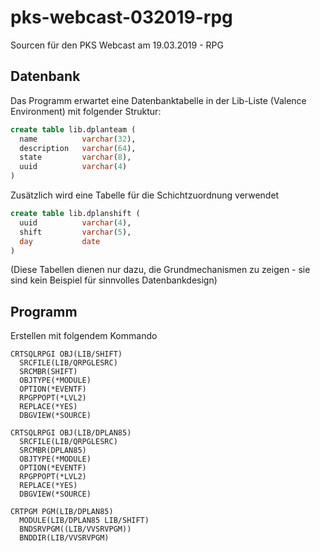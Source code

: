 # pks-webcast-032019-rpg
Sourcen für den PKS Webcast am 19.03.2019 - RPG

## Datenbank
Das Programm erwartet eine Datenbanktabelle in der Lib-Liste (Valence Environment) mit folgender Struktur:

  ```sql
  create table lib.dplanteam (
    name          varchar(32), 
    description   varchar(64), 
    state         varchar(8), 
    uuid          varchar(4)
  ) 
  ```
Zusätzlich wird eine Tabelle für die Schichtzuordnung verwendet
  ```sql
  create table lib.dplanshift (
    uuid          varchar(4),
    shift         varchar(5),
    day           date
  )
  ```
(Diese Tabellen dienen nur dazu, die Grundmechanismen zu zeigen - sie sind kein Beispiel für sinnvolles Datenbankdesign)

## Programm
Erstellen mit folgendem Kommando

```
CRTSQLRPGI OBJ(LIB/SHIFT)
  SRCFILE(LIB/QRPGLESRC) 
  SRCMBR(SHIFT) 
  OBJTYPE(*MODULE) 
  OPTION(*EVENTF) 
  RPGPPOPT(*LVL2) 
  REPLACE(*YES) 
  DBGVIEW(*SOURCE)

CRTSQLRPGI OBJ(LIB/DPLAN85) 
  SRCFILE(LIB/QRPGLESRC) 
  SRCMBR(DPLAN85) 
  OBJTYPE(*MODULE) 
  OPTION(*EVENTF) 
  RPGPPOPT(*LVL2) 
  REPLACE(*YES) 
  DBGVIEW(*SOURCE)

CRTPGM PGM(LIB/DPLAN85)
  MODULE(LIB/DPLAN85 LIB/SHIFT)
  BNDSRVPGM((LIB/VVSRVPGM))
  BNDDIR(LIB/VVSRVPGM)
```

